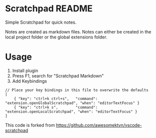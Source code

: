 # Scratchpad README

Simple Scratchpad for quick notes.

Notes are created as markdown files. Notes can either be created in the local project folder or the global extensions folder. 

# Usage
1. Install plugin
2. Press F1, search for "Scratchpad Markdown"
3. Add Keybindings

```
// Place your key bindings in this file to overwrite the defaults
[
    { "key": "ctrl+k ctrl+s",   "command": "extension.openGlobalScratchpad", "when": "editorTextFocus" }
    { "key": "ctrl+k s",        "command": "extension.openLocalScratchpad", "when": "editorTextFocus" }
]
```


This code is forked from https://github.com/awesomektvn/vscode-scratchpad 

